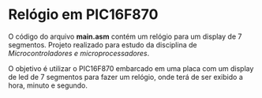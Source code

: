 # Relógio em PIC16F870

O código do arquivo **main.asm** contém um relógio para um display de 7 segmentos.
Projeto realizado para estudo da disciplina de *Microcontroladores e microprocessadores*.

O objetivo é utilizar o PIC16F870 embarcado em uma placa com um display de led de 7 segmentos para fazer um relógio, onde terá de ser
exibido a hora, minuto e segundo.